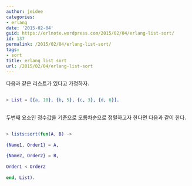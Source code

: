 ```yaml
---
author: jeidee
categories:
- erlang
date: '2015-02-04'
guid: https://erlnote.wordpress.com/2015/02/04/erlang-list-sort/
id: 137
permalink: /2015/02/04/erlang-list-sort/
tags:
- sort
title: erlang list sort
url: /2015/02/04/erlang-list-sort
---
```


다음과 같은 리스트가 있다고 가정하자.

```erlang
      
> List = [{a, 10}, {b, 5}, {c, 3}, {d, 6}].
  
```

두번째 요소인 정수값을 기준으로 오름차순으로 정렬하고자 한다면 다음과 같이 한다.

```erlang
      
> lists:sort(fun(A, B) ->
          
{Name1, Order1} = A,
          
{Name2, Order2} = B,
          
Order1 < Order2
          
end, List).
  
```